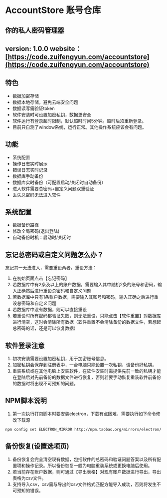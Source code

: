 # AccountStore 账号仓库
你的私人密码管理器
--------------------------------------------
version: 1.0.0
website：[https://code.zuifengyun.com/accountstore](https://code.zuifengyun.com/accountstore)
--------------------------------------------

## 特色
* 数据加密存储
* 数据本地存储，避免云端安全问题
* 数据读写需验证token
* 软件安装时可设置加密私钥，数据更安全
* 软件运行有登录超时限制，默认超时时间5分钟。超时后须重新登录。
* 目前只自测了window系统，运行正常。其他操作系统应该会有问题。

## 功能
* 系统配置
* 操作日志实时展示
* 错误日志实时记录
* 数据库手动备份
* 数据库实时备份（可配置启动/关闭时自动备份）
* 进入软件需要总密码+自定义问题双重验证
* 丢失总密码无法进入软件

## 系统配置
* 数据备份路径
* 修改全局密码(退出登陆)
* 自动备份时机：启动时/关闭时

## 忘记总密码或自定义问题怎么办？
 
忘记其一无法进入，需要重设两者。重设方法：

1. 在初始页面点击【忘记密码】
2. 若数据库中有2条及以上的账户数据，需要输入其中随机2条的账号和密码，输入正确然后进行重设总密码和自定义问题
3. 若数据库中只有1条账户数据，需要输入其账号和密码，输入正确之后进行重设总密码和自定义问题
4. 若数据库中没有数据，则可以直接重设
5. 若重设时所有密码都验证失败，则无法重设，只能点击【软件重置】对数据库进行清空，这时会清除所有数据（软件重置不会清除备份的数据文件，若想起总密码的话，还是可以恢复数据）

## 软件登录注意
1. 初次安装需要设置加密私钥，用于加密账号信息。
2. 加密私钥会保存到注册表中，一台电脑只能设置一次私钥，请备份好私钥。
3. 重装系统或在其他电脑上安装软件，在软件安装时需提供先前一致的私钥才能在登陆后对先前备份的数据文件进行恢复，否则若要手动恢复重装软件前备份的数据时将出现不可预知的问题。

## NPM脚本说明
1. 第一次执行打包脚本时要安装electron，下载有点困难，需要执行如下命令修改下载源
```bash
npm config set ELECTRON_MIRROR http://npm.taobao.org/mirrors/electron/
```

## 备份恢复(设置选项页)
1. 备份恢复会完全清空现有数据，包括软件的总密码和验证问题答案以及所有配置项和操作记录。所以备份恢复一般为电脑重装系统或更换电脑后使用。
2. 若当前存在账户数据，则可通过【导出表格】对现有账户数据进行导出，导出表格为csv文件。
3. 支持导入csv，csv需与导出的csv文件格式匹配方能导入成功，否则将发生不可预知的错误。